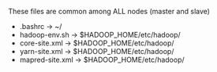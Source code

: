 These files are common among ALL nodes (master and slave)
- .bashrc 		-> 	~/
- hadoop-env.sh 	-> 	$HADOOP_HOME/etc/hadoop/
- core-site.xml 	-> 	$HADOOP_HOME/etc/hadoop/
- yarn-site.xml 	-> 	$HADOOP_HOME/etc/hadoop/
- mapred-site.xml 	-> 	$HADOOP_HOME/etc/hadoop/